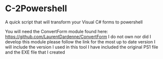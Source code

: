 # C-2Powershell
A quick script that will transform your Visual C# forms to powershell

You will need the ConvertForm module found here: https://github.com/LaurentDardenne/ConvertForm 
I do not own nor did I develop this module please follow the link for the most up to date version
I will include the version I used in this tool
I have included the original PS1 file and the EXE file that I created
